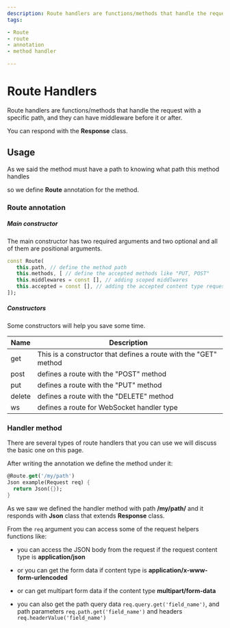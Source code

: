 ```yaml
---
description: Route handlers are functions/methods that handle the request with a specific path
tags:

- Route
- route
- annotation
- method handler

---
```


# Route Handlers

Route handlers are functions/methods that handle the request with a specific path, and they can have middleware before it or after.

You can respond with the __Response__ class.

## Usage

As we said the method must have a path to knowing what path this method handles

so we define __Route__ annotation for the method.

### Route annotation

##### Main constructor

The main constructor has two required arguments and two optional and all of them are positional arguments.

```dart
const Route(
   this.path, // define the method path
   this.methods, [ // define the accepted methods like "PUT, POST"
   this.middlewares = const [], // adding scoped middlwares
   this.accepted = const [], // adding the accepted content type request
]);
```

##### Constructors

Some constructors will help you save some time.

| Name   | Description                                                      |
| ------ | ---------------------------------------------------------------- |
| get    | This is a constructor that defines a route with the "GET" method |
| post   | defines a route with the "POST" method                           |
| put    | defines a route with the "PUT" method                            |
| delete | defines a route with the "DELETE" method                         |
| ws     | defines a route for WebSocket handler type                       |

### Handler method

There are several types of route handlers that you can use we will discuss the basic one on this page.

After writing the annotation we define the method under it:

```dart
@Route.get('/my/path')
Json example(Request req) {
  return Json({});
}
```

As we saw we defined the handler method with path __/my/path/__ and it responds with __Json__ class that extends __Response__ class.

From the `req` argument you can access some of the request helpers functions like:

- you can access the JSON body from the request if the request content type is __application/json__ 

- or you can get the form data if content type is __application/x-www-form-urlencoded__ 

- or can get multipart form data if the content type __multipart/form-data__

- you can also get the path query data `req.query.get('field_name')`, and path parameters `req.path.get('field_name')` and headers `req.headerValue('field_name')`